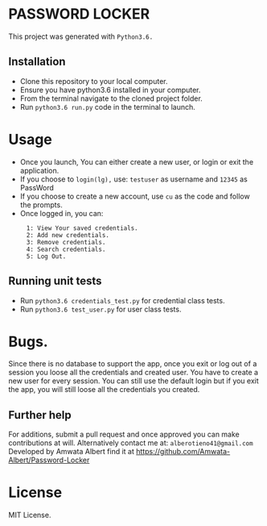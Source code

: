 # PASSWORD LOCKER

This project was generated with ```Python3.6.```

## Installation

* Clone this repository to your local computer.
* Ensure you have python3.6 installed in your computer.
* From the terminal navigate to the cloned project folder.
* Run ```python3.6 run.py``` code in the terminal to launch.

# Usage

* Once you launch, You can either create a new user, or login or exit the application.
* If you choose to ```login(lg),``` use: ```testuser``` as username and ```12345``` as PassWord
* If you choose to create a new account, use ```cu``` as the code and follow the prompts.
* Once logged in, you can:
```
     1: View Your saved credentials.
     2: Add new credentials.
     3: Remove credentials.
     4: Search credentials.
     5: Log Out.
```
## Running unit tests

* Run ```python3.6 credentials_test.py``` for credential class tests.
* Run ```python3.6 test_user.py``` for user class tests.

# Bugs.

Since there is no database to support the app, once you exit or log out of a session you loose all the credentials and created user. You have to create a new user for every session.
You can still use the default login but if you exit the app, you will still loose all the credentials you created.

## Further help
For additions, submit a pull request and once approved you can make contributions at will.
Alternatively contact me at: ```alberotieno41@gmail.com```
Developed by Amwata Albert
find it at https://github.com/Amwata-Albert/Password-Locker

# License

MIT License.
